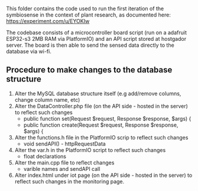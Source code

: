 This folder contains the code used to run the first iteration of the symbiosense in the context of plant research, as documented here: https://experiment.com/u/EYOKIw

The codebase consists of a microcontroller board script (run on a adafruit ESP32-s3 2MB RAM via PlatformIO) and an API script stored at hostgador server. The board is then able to send the sensed data directly to the database via wi-fi.

## Procedure to make changes to the database structure

1. Alter the MySQL database structure itself (e.g add/remove columns, change column name, etc)
2. Alter the DataController.php file (on the API side - hosted in the server) to reflect such changes
   - public function set(Request $request, Response $response, $args) {
   - public function create(Request $request, Response $response, $args) {
4. Alter the functions.h file in the PlatformIO scrip to reflect such changes
     - void sendAPI()
           - httpRequestData
5. Alter the var.h in the PlatformIO script to reflect such changes
     - float declarations
6. Alter the main.cpp file to reflect changes
     - varible names and sendAPI call
7. Alter index.html under iot page (on the API side - hosted in the server) to reflect such changes in the monitoring page.
